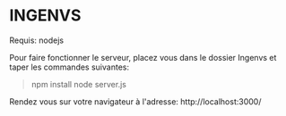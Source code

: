 # INGENVS

Requis: nodejs

Pour faire fonctionner le serveur, placez vous dans le dossier Ingenvs et taper les commandes suivantes:
  > npm install
  > node server.js

Rendez vous sur votre navigateur à l'adresse: http://localhost:3000/


